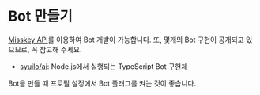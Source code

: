 # Bot 만들기
[Misskey API](./api)를 이용하여 Bot 개발이 가능합니다.
또, 몇개의 Bot 구현이 공개되고 있으므로, 꼭 참고해 주세요.

- [syuilo/ai](https://github.com/syuilo/ai): Node.js에서 실행되는 TypeScript Bot 구현체

Bot을 만들 때 프로필 설정에서 Bot 플래그를 켜는 것이 좋습니다.
